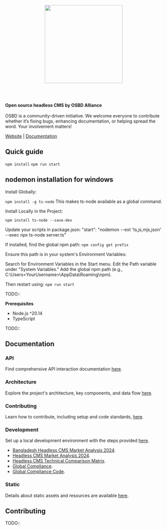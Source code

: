 <p align="center">

<img src="./docs/static/OSBD_logo.svg" width="250">

<br><br>

<strong>Open source headless CMS by OSBD Alliance</strong>
<br><br>
OSBD is a community-driven initiative. We welcome everyone to contribute whether it’s fixing bugs, enhancing documentation, or helping spread the word. Your involvement matters!

</p>

<p align="center">

<a href="https://osbdalliance.org/">Website</a> |  <a href="https://github.com/OSBDAlliance/headlesscms">Documentation</a>

</p>

  
  

## Quick guide
`npm install`
`npm run start`

## nodemon installation for windows

Install Globally:

`npm install -g ts-node`
This makes ts-node available as a global command.

Install Locally in the Project:

`npm install ts-node --save-dev`

Update your scripts in package.json:
"start": "nodemon --ext 'ts,js,mjs,json' --exec npx ts-node server.ts"


If installed, find the global npm path:
`npm config get prefix`

Ensure this path is in your system's Environment Variables:

Search for Environment Variables in the Start menu.
Edit the Path variable under "System Variables."
Add the global npm path (e.g., C:\Users\<YourUsername>\AppData\Roaming\npm).

Then restart using: `npm run start`

TODO::

  
**Prerequisites**
- Node.js ^20.14
- TypeScript

TODO::

## Documentation

### API

Find comprehensive API interaction documentation [here](./docs/api).

### Architecture

Explore the project's architecture, key components, and data flow [here](./docs/architecture).

### Contributing

Learn how to contribute, including setup and code standards, [here](./docs/contributing).

### Development

Set up a local development environment with the steps provided [here](./docs/development).
- [Bangladesh Headless CMS Market Analysis 2024](./docs/development/bangladesh-cms-analysis.md).
- [Headless CMS Market Analysis 2024](./docs/development/cms-market-analysis.md).
- [Headless CMS Technical Comparison Matrix](./docs/development/cms-technical-comparison.md).
- [Global Compliance](./docs/development/global-compliance).
- [Global Compliance Code](./docs/development/global-compliance-code).

### Static

Details about static assets and resources are available [here](./docs/static).


## Contributing
TODO::

